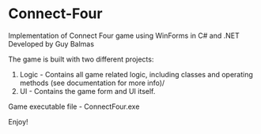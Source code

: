 # Connect-Four
Implementation of Connect Four game using WinForms in C# and .NET 
Developed by Guy Balmas

The game is built with two different projects:
  1. Logic - Contains all game related logic, including classes and operating methods (see documentation for more info)/
  2. UI    - Contains the game form and UI itself. 
 
Game executable file - ConnectFour.exe

Enjoy!
